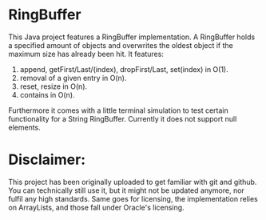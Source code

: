 # RingBuffer 
This Java project features a RingBuffer implementation.
A RingBuffer holds a specified amount of objects and overwrites the oldest
object if the maximum size has already been hit. 
It features:
  1. append, getFirst/Last/(index), dropFirst/Last, set(index) in O(1).
  2. removal of a given entry in O(n).
  3. reset, resize in O(n).
  4. contains in O(n). 

Furthermore it comes with a little terminal simulation to test certain
functionality for a String RingBuffer.
Currently it does not support null elements.
  
# Disclaimer: 
This project has been originally uploaded to get familiar with git and github. You can technically still use it, but it might not be updated anymore, nor fulfil any high standards. Same goes for licensing, the implementation relies on ArrayLists, and those fall under Oracle's licensing.
